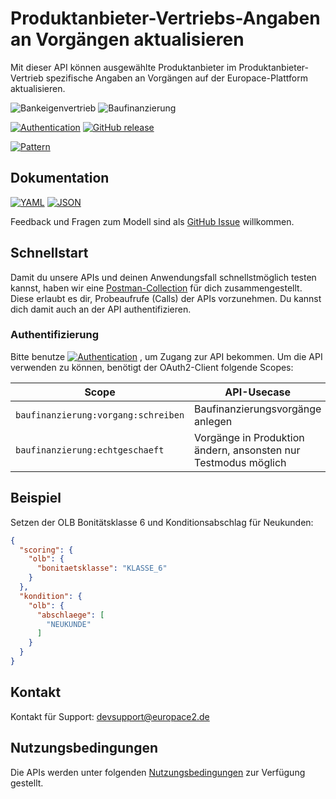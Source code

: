 # Produktanbieter-Vertriebs-Angaben an Vorgängen aktualisieren

Mit dieser API können ausgewählte Produktanbieter im Produktanbieter-Vertrieb spezifische Angaben an Vorgängen auf der
Europace-Plattform aktualisieren.

![Bankeigenvertrieb](https://img.shields.io/badge/-Bankeigenvertrieb-lightblue)
![Baufinanzierung](https://img.shields.io/badge/-Baufinanzierung-lightblue)

[![Authentication](https://img.shields.io/badge/Auth-OAuth2-green)](https://docs.api.europace.de/baufinanzierung/authentifizierung/)
[![GitHub release](https://img.shields.io/github/v/release/europace/baufismart-produktanbieter-vertrieb-api)](https://github.com/europace/baufismart-kundenangaben-api/releases)

[![Pattern](https://img.shields.io/badge/Pattern-Tolerant%20Reader-yellowgreen)](https://martinfowler.com/bliki/TolerantReader.html)

## Dokumentation

[![YAML](https://img.shields.io/badge/OAS-YAML-lightgrey)](https://github.com/europace/baufismart-produktanbieter-vertrieb-api/blob/main/produktanbieter-vertrieb-openapi.yaml)
[![JSON](https://img.shields.io/badge/OAS-JSON-lightgrey)](https://github.com/europace/baufismart-produktanbieter-vertrieb-api/blob/main/produktanbieter-vertrieb-openapi.json)

Feedback und Fragen zum Modell sind
als [GitHub Issue](https://github.com/europace/baufismart-produktanbieter-vertrieb-api/issues/new) willkommen.

## Schnellstart

Damit du unsere APIs und deinen Anwendungsfall schnellstmöglich testen kannst, haben wir
eine [Postman-Collection](https://docs.api.europace.de/baufinanzierung/schnellstart/) für dich zusammengestellt. Diese erlaubt es
dir, Probeaufrufe (Calls) der APIs vorzunehmen. Du kannst dich damit auch an der API authentifizieren.

### Authentifizierung

Bitte
benutze [![Authentication](https://img.shields.io/badge/Auth-OAuth2-green)](https://docs.api.europace.de/baufinanzierung/authentifizierung/)
, um Zugang zur API bekommen. Um die API verwenden zu können, benötigt der OAuth2-Client folgende Scopes:

| Scope                                  | API-Usecase                                                      |
| -------------------------------------- | ---------------------------------------------------------------- |
| `baufinanzierung:vorgang:schreiben`    | Baufinanzierungsvorgänge anlegen                                 |
| `baufinanzierung:echtgeschaeft`        | Vorgänge in Produktion ändern, ansonsten nur Testmodus möglich   |

## Beispiel

Setzen der OLB Bonitätsklasse 6 und Konditionsabschlag für Neukunden:

```json
{
  "scoring": {
    "olb": {
      "bonitaetsklasse": "KLASSE_6"
    }
  },
  "kondition": {
    "olb": {
      "abschlaege": [
        "NEUKUNDE"
      ]
    }
  }
}
```

## Kontakt

Kontakt für Support: [devsupport@europace2.de](mailto:devsupport@europace2.de)

## Nutzungsbedingungen

Die APIs werden unter folgenden [Nutzungsbedingungen](https://docs.api.europace.de/nutzungsbedingungen/) zur Verfügung gestellt.
